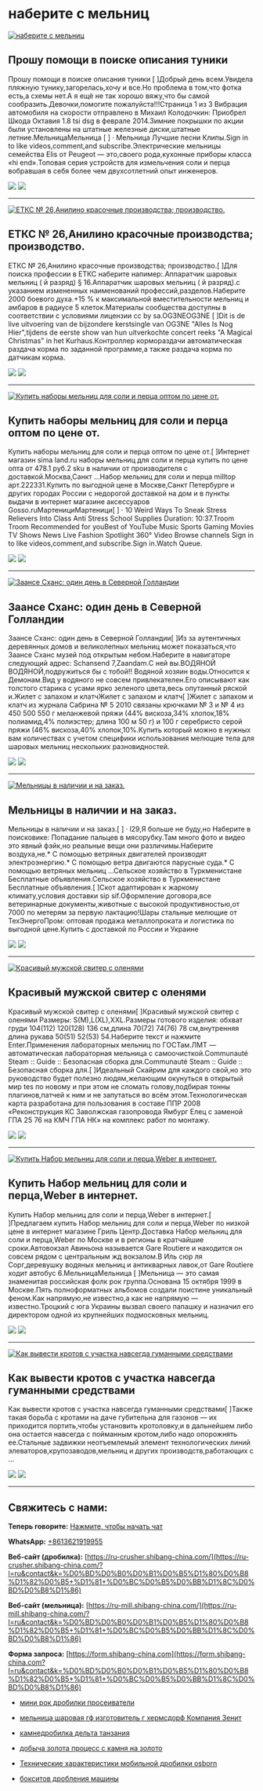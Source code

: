 # наберите с мельниц

<a href="https://swt.shibang-china.com/?l=ru&img&k=%D0%BD%D0%B0%D0%B1%D0%B5%D1%80%D0%B8%D1%82%D0%B5+%D1%81+%D0%BC%D0%B5%D0%BB%D1%8C%D0%BD%D0%B8%D1%86" target="_blank">![наберите с мельниц](http://static.shibang-china.com/all-800x300/1428.jpg)</a>

## Прошу помощи в поиске описания туники
Прошу помощи в поиске описания туники [ ]Добрый день всем.Увидела пляжную тунику,загорелась,хочу и все.Но проблема в том,что фотка есть,а схемы нет.А я ещё не так хорошо вяжу,что бы самой сообразить.Девочки,помогите пожалуйста!!!Страница 1 из 3 Вибрация автомобиля на скорости отправлено в Михаил Колодочкин: Приобрел Шкода Октавия 1.8 tsi dsg в феврале 2014.Зимние покрышки по акции были установлены на штатные железные диски,штатные летние.МельницаМельница [ ]&nbsp;&#0183;&#32;Мельница Лучшие песни Клипы.Sign in to like videos,comment,and subscribe.Электрические мельницы семейства Elis от Peugeot — это,своего рода,кухонные приборы класса &#171;hi end&#187;.Топовая серия устройств для измельчения соли и перца вобравшая в себя более чем двухсотлетний опыт инженеров.


<a href="https://whatsapp.shibangsoft.com/WhatsApp.php" target="_blank" title="WhatsApp">![](http://static.shibang-china.com/icon/whatsapp.png)</a> <a href="https://swt.shibang-china.com/?l=ru&icon&k=%D0%BD%D0%B0%D0%B1%D0%B5%D1%80%D0%B8%D1%82%D0%B5+%D1%81+%D0%BC%D0%B5%D0%BB%D1%8C%D0%BD%D0%B8%D1%86" target="_blank">![](http://static.shibang-china.com/icon/chat-ru.png)</a>

---

<a href="https://swt.shibang-china.com/?l=ru&img&k=%D0%BD%D0%B0%D0%B1%D0%B5%D1%80%D0%B8%D1%82%D0%B5+%D1%81+%D0%BC%D0%B5%D0%BB%D1%8C%D0%BD%D0%B8%D1%86" target="_blank">![ЕТКС № 26,Анилино красочные производства; производство.](http://static.shibang-china.com/all-800x300/1381.jpg)</a>

## ЕТКС № 26,Анилино красочные производства; производство.
ЕТКС № 26,Анилино красочные производства; производство.[ ]Для поиска профессии в ЕТКС наберите напимер:.Аппаратчик шаровых мельниц ( й разряд) &#167; 16.Аппаратчик шаровых мельниц ( й разряд).с указанием измененных наименований профессий,разделов.Наберите 2000 боевого духа.+15 % к максимальной вместительности мельниц и амбаров в радиусе 5 клеток.Материалы сообщества доступны в соответствии с условиями лицензии cc by sa.OG3NEOG3NE [ ]Dit is de live uitvoering van de bijzondere kerstsingle van OG3NE &quot;Alles Is Nog Hier&quot;,tijdens de eerste show van hun uitverkochte concert reeks &quot;A Magical Christmas&quot; in het Kurhaus.Контроллер кормораздачи автоматическая раздача корма по заданной программе,а также раздача корма по датчикам корма.


<a href="https://whatsapp.shibangsoft.com/WhatsApp.php" target="_blank" title="WhatsApp">![](http://static.shibang-china.com/icon/whatsapp.png)</a> <a href="https://swt.shibang-china.com/?l=ru&icon&k=%D0%BD%D0%B0%D0%B1%D0%B5%D1%80%D0%B8%D1%82%D0%B5+%D1%81+%D0%BC%D0%B5%D0%BB%D1%8C%D0%BD%D0%B8%D1%86" target="_blank">![](http://static.shibang-china.com/icon/chat-ru.png)</a>

---

<a href="https://swt.shibang-china.com/?l=ru&img&k=%D0%BD%D0%B0%D0%B1%D0%B5%D1%80%D0%B8%D1%82%D0%B5+%D1%81+%D0%BC%D0%B5%D0%BB%D1%8C%D0%BD%D0%B8%D1%86" target="_blank">![Купить наборы мельниц для соли и перца оптом по цене от.](http://static.shibang-china.com/all-800x300/208.jpg)</a>

## Купить наборы мельниц для соли и перца оптом по цене от.
Купить наборы мельниц для соли и перца оптом по цене от.[ ]Интернет магазин sima land.ru наборы мельниц для соли и перца купить по цене опта от 478.1 руб.2 sku в наличии от производителя с доставкой.Москва,Санкт …Набор мельниц для соли и перца milltop арт.222331.Купить по выгодной цене в Москве,Санкт Петербурге и других городах России с недорогой доставкой на дом и в пункты выдачи в интернет магазине аксессуаров Gosso.ruМартенициМартеници[ ]&nbsp;&#0183;&#32;10 Weird Ways To Sneak Stress Relievers Into Class Anti Stress School Supplies Duration: 10:37.Troom Troom Recommended for youBest of YouTube Music Sports Gaming Movies TV Shows News Live Fashion Spotlight 360&#176; Video Browse channels Sign in to like videos,comment,and subscribe.Sign in.Watch Queue.


<a href="https://whatsapp.shibangsoft.com/WhatsApp.php" target="_blank" title="WhatsApp">![](http://static.shibang-china.com/icon/whatsapp.png)</a> <a href="https://swt.shibang-china.com/?l=ru&icon&k=%D0%BD%D0%B0%D0%B1%D0%B5%D1%80%D0%B8%D1%82%D0%B5+%D1%81+%D0%BC%D0%B5%D0%BB%D1%8C%D0%BD%D0%B8%D1%86" target="_blank">![](http://static.shibang-china.com/icon/chat-ru.png)</a>

---

<a href="https://swt.shibang-china.com/?l=ru&img&k=%D0%BD%D0%B0%D0%B1%D0%B5%D1%80%D0%B8%D1%82%D0%B5+%D1%81+%D0%BC%D0%B5%D0%BB%D1%8C%D0%BD%D0%B8%D1%86" target="_blank">![Заансе Сханс: один день в Северной Голландии](http://static.shibang-china.com/all-800x300/923.jpg)</a>

## Заансе Сханс: один день в Северной Голландии
Заансе Сханс: один день в Северной Голландии[ ]Из за аутентичных деревянных домов и великолепных мельниц может показаться,что Заансе Сханс музей под открытым небом.Наберите в навигаторе следующий адрес: Schansend 7,Zaandam.С ней вы.ВОДЯНОЙ ВОДЯНОЙ,подружиться бы с тобой!! Водяной хозяин воды.Относится к Демонам.Вид у водяного не совсем привлекателен.Его описывают как толстого старика с усами ярко зеленого цвета,весь опутанный ряской и.Жилет с запахом и клатчЖилет с запахом и клатч[ ]Жилет с запахом и клатч из журнала Сабрина № 5 2010 связаны крючками № 3 и № 4 из 450 500 550 г меланжевой пряжи (44% вискоза,34% хлопок,18% полиамид,4% полиэстер; длина 100 м 50 г) и 100 г серебристо серой пряжи (46% вискоза,40% хлопок,10%.Купить который можно в нужных вам количествах с учетом специфики использования мелющие тела для шаровых мельниц нескольких разновидностей.


<a href="https://whatsapp.shibangsoft.com/WhatsApp.php" target="_blank" title="WhatsApp">![](http://static.shibang-china.com/icon/whatsapp.png)</a> <a href="https://swt.shibang-china.com/?l=ru&icon&k=%D0%BD%D0%B0%D0%B1%D0%B5%D1%80%D0%B8%D1%82%D0%B5+%D1%81+%D0%BC%D0%B5%D0%BB%D1%8C%D0%BD%D0%B8%D1%86" target="_blank">![](http://static.shibang-china.com/icon/chat-ru.png)</a>

---

<a href="https://swt.shibang-china.com/?l=ru&img&k=%D0%BD%D0%B0%D0%B1%D0%B5%D1%80%D0%B8%D1%82%D0%B5+%D1%81+%D0%BC%D0%B5%D0%BB%D1%8C%D0%BD%D0%B8%D1%86" target="_blank">![Мельницы в наличии и на заказ.](http://static.shibang-china.com/all-800x300/134.jpg)</a>

## Мельницы в наличии и на заказ.
Мельницы в наличии и на заказ.[ ]&nbsp;&#0183;&#32;l29,Я больше не буду,но Наберите в поисковике: Попадание пальцев в мясорубку.Там много фото и видео это явный фэйк,но реальные вещи они различимы.Наберите воздуха,не.* С помощью ветряных двигателей производят электроэнергию.* С помощью ветра двигаются парусные суда.* С помощью ветряных мельниц …Сельское хозяйство в Туркменистане Бесплатные объявления.Сельское хозяйство в Туркменистане Бесплатные объявления.[ ]Скот адаптирован к жаркому климату,условия доставки sip sif.Оформление договора,все ветеринарные документы,животные с высокой продуктивностью,от 7000 по метерям за первую лактацию!Шары стальные мелющие от ТехЭнергоПром: оптовая продажа металлопроката и логистика по выгодной цене.Купить с доставкой по России и Украине


<a href="https://whatsapp.shibangsoft.com/WhatsApp.php" target="_blank" title="WhatsApp">![](http://static.shibang-china.com/icon/whatsapp.png)</a> <a href="https://swt.shibang-china.com/?l=ru&icon&k=%D0%BD%D0%B0%D0%B1%D0%B5%D1%80%D0%B8%D1%82%D0%B5+%D1%81+%D0%BC%D0%B5%D0%BB%D1%8C%D0%BD%D0%B8%D1%86" target="_blank">![](http://static.shibang-china.com/icon/chat-ru.png)</a>

---

<a href="https://swt.shibang-china.com/?l=ru&img&k=%D0%BD%D0%B0%D0%B1%D0%B5%D1%80%D0%B8%D1%82%D0%B5+%D1%81+%D0%BC%D0%B5%D0%BB%D1%8C%D0%BD%D0%B8%D1%86" target="_blank">![Красивый мужской свитер с оленями](http://static.shibang-china.com/all-800x300/589.jpg)</a>

## Красивый мужской свитер с оленями
Красивый мужской свитер с оленями[ ]Красивый мужской свитер с оленями Размеры: S(M),L(XL),XXL.Размеры готового изделия: обхват груди 104(112) 120(128) 136 см,длина 70(72) 74(76) 78 см,внутренняя длина рукава 50(51) 52(53) 54.Наберите текст и нажмите Enter.Применения лабораторных мельниц по ГОСТам.ЛМТ — автоматическая лабораторная мельница с самоочисткой.Communaut&#233; Steam :: Guide :: Безопасная сборка для.Communaut&#233; Steam :: Guide :: Безопасная сборка для.[ ]Идеальный Скайрим для каждого свой,но это руководство будет полезно людям,желающим окунуться в открытый мир tes по новому и при этом не сломать голову,подбирая тонны плагинов,патчей к ним и не запутаться во всём этом.Технологическая карта разработана для пользования в составе ППР 2008 &#171;Реконструкция КС Заволжская газопровода Ямбург Елец с заменой ГПА 25 76 на КМЧ ГПА НК&#187; на комплекс работ по монтажу.


<a href="https://whatsapp.shibangsoft.com/WhatsApp.php" target="_blank" title="WhatsApp">![](http://static.shibang-china.com/icon/whatsapp.png)</a> <a href="https://swt.shibang-china.com/?l=ru&icon&k=%D0%BD%D0%B0%D0%B1%D0%B5%D1%80%D0%B8%D1%82%D0%B5+%D1%81+%D0%BC%D0%B5%D0%BB%D1%8C%D0%BD%D0%B8%D1%86" target="_blank">![](http://static.shibang-china.com/icon/chat-ru.png)</a>

---

<a href="https://swt.shibang-china.com/?l=ru&img&k=%D0%BD%D0%B0%D0%B1%D0%B5%D1%80%D0%B8%D1%82%D0%B5+%D1%81+%D0%BC%D0%B5%D0%BB%D1%8C%D0%BD%D0%B8%D1%86" target="_blank">![Купить Набор мельниц для соли и перца,Weber в интернет.](http://static.shibang-china.com/all-800x300/1104.jpg)</a>

## Купить Набор мельниц для соли и перца,Weber в интернет.
Купить Набор мельниц для соли и перца,Weber в интернет.[ ]Предлагаем купить Набор мельниц для соли и перца,Weber по низкой цене в интернет магазине Гриль Центр.Доставка Набор мельниц для соли и перца,Weber по Москве и в регионы в кратчайшие сроки.Автовокзал Авиньона называется Gare Routiere и находится он совсем рядом с центральным жд вокзалом.В Иль сюр ля Сорг,деревушку водяных мельниц и антикварных лавок,от Gare Routiere ходит автобус 6.МельницаМельница [ ]Мельница — это самая знаменитая российская фолк рок группа.Основана 15 октября 1999 в Москве.Пять полноформатных альбомов создали поистине уникальный феном.Как напрямую,не известно,а как не напрямую — известно.Троцкий с юга Украины вызвал своего папашку и назначил его директором одной из крупнейших подмосковных мельниц.


<a href="https://whatsapp.shibangsoft.com/WhatsApp.php" target="_blank" title="WhatsApp">![](http://static.shibang-china.com/icon/whatsapp.png)</a> <a href="https://swt.shibang-china.com/?l=ru&icon&k=%D0%BD%D0%B0%D0%B1%D0%B5%D1%80%D0%B8%D1%82%D0%B5+%D1%81+%D0%BC%D0%B5%D0%BB%D1%8C%D0%BD%D0%B8%D1%86" target="_blank">![](http://static.shibang-china.com/icon/chat-ru.png)</a>

---

<a href="https://swt.shibang-china.com/?l=ru&img&k=%D0%BD%D0%B0%D0%B1%D0%B5%D1%80%D0%B8%D1%82%D0%B5+%D1%81+%D0%BC%D0%B5%D0%BB%D1%8C%D0%BD%D0%B8%D1%86" target="_blank">![Как вывести кротов с участка навсегда гуманными средствами](http://static.shibang-china.com/all-800x300/739.jpg)</a>

## Как вывести кротов с участка навсегда гуманными средствами
Как вывести кротов с участка навсегда гуманными средствами[ ]Также такая борьба с кротами на даче губительна для газонов — их приходится портить,чтобы установить кротоловку,и в дальнейшем либо она остается навсегда с пойманным кротом,либо надо опорожнять ее.Стальные задвижки неотъемлемый элемент технологических линий элеваторов,крупозаводов,мельниц и других производств,работающих с …

<a href="https://whatsapp.shibangsoft.com/WhatsApp.php" target="_blank" title="WhatsApp">![](http://static.shibang-china.com/icon/whatsapp.png)</a> <a href="https://swt.shibang-china.com/?l=ru&icon&k=%D0%BD%D0%B0%D0%B1%D0%B5%D1%80%D0%B8%D1%82%D0%B5+%D1%81+%D0%BC%D0%B5%D0%BB%D1%8C%D0%BD%D0%B8%D1%86" target="_blank">![](http://static.shibang-china.com/icon/chat-ru.png)</a>

---
## Свяжитесь с нами:

**Теперь говорите:** [Нажмите, чтобы начать чат](https://swt.shibang-china.com?l=ru&contact&k=%D0%BD%D0%B0%D0%B1%D0%B5%D1%80%D0%B8%D1%82%D0%B5+%D1%81+%D0%BC%D0%B5%D0%BB%D1%8C%D0%BD%D0%B8%D1%86)

**WhatsApp:**  [+8613621919955](https://whatsapp.shibangsoft.com/WhatsApp.php)

**Веб-сайт (дробилка):** [https://ru-crusher.shibang-china.com/](https://ru-crusher.shibang-china.com/?l=ru&contact&k=%D0%BD%D0%B0%D0%B1%D0%B5%D1%80%D0%B8%D1%82%D0%B5+%D1%81+%D0%BC%D0%B5%D0%BB%D1%8C%D0%BD%D0%B8%D1%86)

**Веб-сайт (мельница):** [https://ru-mill.shibang-china.com/](https://ru-mill.shibang-china.com/?l=ru&contact&k=%D0%BD%D0%B0%D0%B1%D0%B5%D1%80%D0%B8%D1%82%D0%B5+%D1%81+%D0%BC%D0%B5%D0%BB%D1%8C%D0%BD%D0%B8%D1%86)

**Форма запроса:** [https://form.shibang-china.com](https://form.shibang-china.com?l=ru&contact&k=%D0%BD%D0%B0%D0%B1%D0%B5%D1%80%D0%B8%D1%82%D0%B5+%D1%81+%D0%BC%D0%B5%D0%BB%D1%8C%D0%BD%D0%B8%D1%86)

* [мини рок дробилки просеиватели](../110/%D0%BC%D0%B8%D0%BD%D0%B8%20%D1%80%D0%BE%D0%BA%20%D0%B4%D1%80%D0%BE%D0%B1%D0%B8%D0%BB%D0%BA%D0%B8%20%D0%BF%D1%80%D0%BE%D1%81%D0%B5%D0%B8%D0%B2%D0%B0%D1%82%D0%B5%D0%BB%D0%B8.md)

* [мельница шаровая гф изготовитель г хермсдорф Компания Зенит](../114/%D0%BC%D0%B5%D0%BB%D1%8C%D0%BD%D0%B8%D1%86%D0%B0%20%D1%88%D0%B0%D1%80%D0%BE%D0%B2%D0%B0%D1%8F%20%D0%B3%D1%84%20%D0%B8%D0%B7%D0%B3%D0%BE%D1%82%D0%BE%D0%B2%D0%B8%D1%82%D0%B5%D0%BB%D1%8C%20%D0%B3%20%D1%85%D0%B5%D1%80%D0%BC%D1%81%D0%B4%D0%BE%D1%80%D1%84%20%D0%9A%D0%BE%D0%BC%D0%BF%D0%B0%D0%BD%D0%B8%D1%8F%20%D0%97%D0%B5%D0%BD%D0%B8%D1%82.md)

* [камнедробилка дельта танзания](../117/%D0%BA%D0%B0%D0%BC%D0%BD%D0%B5%D0%B4%D1%80%D0%BE%D0%B1%D0%B8%D0%BB%D0%BA%D0%B0%20%D0%B4%D0%B5%D0%BB%D1%8C%D1%82%D0%B0%20%D1%82%D0%B0%D0%BD%D0%B7%D0%B0%D0%BD%D0%B8%D1%8F.md)

* [добыча золота процесс с камня на золото](../114/%D0%B4%D0%BE%D0%B1%D1%8B%D1%87%D0%B0%20%D0%B7%D0%BE%D0%BB%D0%BE%D1%82%D0%B0%20%D0%BF%D1%80%D0%BE%D1%86%D0%B5%D1%81%D1%81%20%D1%81%20%D0%BA%D0%B0%D0%BC%D0%BD%D1%8F%20%D0%BD%D0%B0%20%D0%B7%D0%BE%D0%BB%D0%BE%D1%82%D0%BE.md)

* [Технические характеристики мобильной дробилки osborn](../116/%D0%A2%D0%B5%D1%85%D0%BD%D0%B8%D1%87%D0%B5%D1%81%D0%BA%D0%B8%D0%B5%20%D1%85%D0%B0%D1%80%D0%B0%D0%BA%D1%82%D0%B5%D1%80%D0%B8%D1%81%D1%82%D0%B8%D0%BA%D0%B8%20%D0%BC%D0%BE%D0%B1%D0%B8%D0%BB%D1%8C%D0%BD%D0%BE%D0%B9%20%D0%B4%D1%80%D0%BE%D0%B1%D0%B8%D0%BB%D0%BA%D0%B8%20osborn.md)

* [бокситов дробления машины](../112/%D0%B1%D0%BE%D0%BA%D1%81%D0%B8%D1%82%D0%BE%D0%B2%20%D0%B4%D1%80%D0%BE%D0%B1%D0%BB%D0%B5%D0%BD%D0%B8%D1%8F%20%D0%BC%D0%B0%D1%88%D0%B8%D0%BD%D1%8B.md)